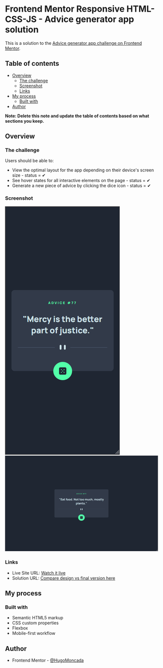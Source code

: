 # Frontend Mentor Responsive HTML-CSS-JS - Advice generator app solution

This is a solution to the [Advice generator app challenge on Frontend Mentor](https://www.frontendmentor.io/challenges/advice-generator-app-QdUG-13db). 

## Table of contents

- [Overview](#overview)
  - [The challenge](#the-challenge)
  - [Screenshot](#screenshot)
  - [Links](#links)
- [My process](#my-process)
  - [Built with](#built-with)
- [Author](#author)

**Note: Delete this note and update the table of contents based on what sections you keep.**

## Overview

### The challenge

Users should be able to:

- View the optimal layout for the app depending on their device's screen size - status = ✔
- See hover states for all interactive elements on the page - status = ✔
- Generate a new piece of advice by clicking the dice icon - status = ✔

### Screenshot

![](.//images/Mobile.png)
![](.//images/Desktop.png)


### Links

- Live Site URL: [Watch it live](https://advice-generator-app-beryl.vercel.app/)
- Solution URL: [Compare design vs final version here](https://www.frontendmentor.io/solutions/responsive-htmlcssjs-advice-generator-app-fcGCb2PdHU)

## My process

### Built with

- Semantic HTML5 markup
- CSS custom properties
- Flexbox
- Mobile-first workflow


## Author

- Frontend Mentor - [@HugoMoncada](https://www.frontendmentor.io/profile/HugoMoncada)

